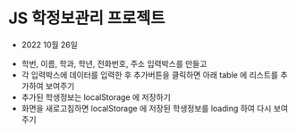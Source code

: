 # JS 학정보관리 프로젝트

- 2022 10월 26일

* 학번, 이름, 학과, 학년, 전화번호, 주소 입력박스를 만들고
* 각 입력박스에 데이터를 입력한 후 추가버튼을 클릭하면 아래 table 에 리스트를 추가하여 보여주기
* 추가된 학생정보는 localStorage 에 저장하기
* 화면을 새로고침하면 localStorage 에 저장된 학생정보를 loading 하여 다시 보여주기
